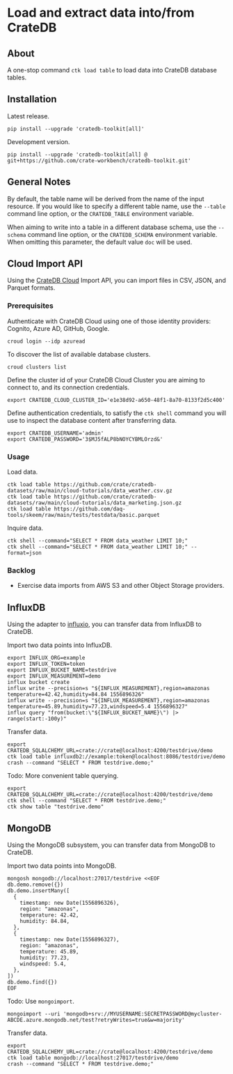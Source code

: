 # Load and extract data into/from CrateDB


## About

A one-stop command `ctk load table` to load data into CrateDB database tables.


## Installation

Latest release.
```shell
pip install --upgrade 'cratedb-toolkit[all]'
```

Development version.
```shell
pip install --upgrade 'cratedb-toolkit[all] @ git+https://github.com/crate-workbench/cratedb-toolkit.git'
```

## General Notes

By default, the table name will be derived from the name of the input resource.
If you would like to specify a different table name, use the `--table` command
line option, or the `CRATEDB_TABLE` environment variable.

When aiming to write into a table in a different database schema, use the
`--schema` command line option, or the `CRATEDB_SCHEMA` environment variable.
When omitting this parameter, the default value `doc` will be used.


## Cloud Import API

Using the [CrateDB Cloud] Import API, you can import files in CSV, JSON, and
Parquet formats.

### Prerequisites
Authenticate with CrateDB Cloud using one of those identity providers:
Cognito, Azure AD, GitHub, Google.
```shell
croud login --idp azuread
```

To discover the list of available database clusters.
```shell
croud clusters list
```

Define the cluster id of your CrateDB Cloud Cluster you are aiming to connect
to, and its connection credentials.
```shell
export CRATEDB_CLOUD_CLUSTER_ID='e1e38d92-a650-48f1-8a70-8133f2d5c400'
```

Define authentication credentials, to satisfy the `ctk shell` command you will
use to inspect the database content after transferring data.
```shell
export CRATEDB_USERNAME='admin'
export CRATEDB_PASSWORD='3$MJ5fALP8bNOYCYBMLOrzd&'
```

### Usage
Load data.
```shell
ctk load table https://github.com/crate/cratedb-datasets/raw/main/cloud-tutorials/data_weather.csv.gz
ctk load table https://github.com/crate/cratedb-datasets/raw/main/cloud-tutorials/data_marketing.json.gz
ctk load table https://github.com/daq-tools/skeem/raw/main/tests/testdata/basic.parquet
```

Inquire data.
```shell
ctk shell --command="SELECT * FROM data_weather LIMIT 10;"
ctk shell --command="SELECT * FROM data_weather LIMIT 10;" --format=json
```

### Backlog
- Exercise data imports from AWS S3 and other Object Storage providers.


## InfluxDB

Using the adapter to [influxio], you can transfer data from InfluxDB to CrateDB.

Import two data points into InfluxDB.
```shell
export INFLUX_ORG=example
export INFLUX_TOKEN=token
export INFLUX_BUCKET_NAME=testdrive
export INFLUX_MEASUREMENT=demo
influx bucket create
influx write --precision=s "${INFLUX_MEASUREMENT},region=amazonas temperature=42.42,humidity=84.84 1556896326"
influx write --precision=s "${INFLUX_MEASUREMENT},region=amazonas temperature=45.89,humidity=77.23,windspeed=5.4 1556896327"
influx query "from(bucket:\"${INFLUX_BUCKET_NAME}\") |> range(start:-100y)"
```

Transfer data.
```shell
export CRATEDB_SQLALCHEMY_URL=crate://crate@localhost:4200/testdrive/demo
ctk load table influxdb2://example:token@localhost:8086/testdrive/demo
crash --command "SELECT * FROM testdrive.demo;"
```

Todo: More convenient table querying.
```shell
export CRATEDB_SQLALCHEMY_URL=crate://crate@localhost:4200/testdrive/demo
ctk shell --command "SELECT * FROM testdrive.demo;"
ctk show table "testdrive.demo"
```


## MongoDB

Using the MongoDB subsystem, you can transfer data from MongoDB to CrateDB.

Import two data points into MongoDB.
```shell
mongosh mongodb://localhost:27017/testdrive <<EOF
db.demo.remove({})
db.demo.insertMany([
  {
    timestamp: new Date(1556896326),
    region: "amazonas",
    temperature: 42.42,
    humidity: 84.84,
  },
  {
    timestamp: new Date(1556896327),
    region: "amazonas",
    temperature: 45.89,
    humidity: 77.23,
    windspeed: 5.4,
  },
])
db.demo.find({})
EOF
```

Todo: Use `mongoimport`.
```shell
mongoimport --uri 'mongodb+srv://MYUSERNAME:SECRETPASSWORD@mycluster-ABCDE.azure.mongodb.net/test?retryWrites=true&w=majority'
```

Transfer data.
```shell
export CRATEDB_SQLALCHEMY_URL=crate://crate@localhost:4200/testdrive/demo
ctk load table mongodb://localhost:27017/testdrive/demo
crash --command "SELECT * FROM testdrive.demo;"
```


[CrateDB Cloud]: https://console.cratedb.cloud/
[influxio]: https://github.com/daq-tools/influxio
